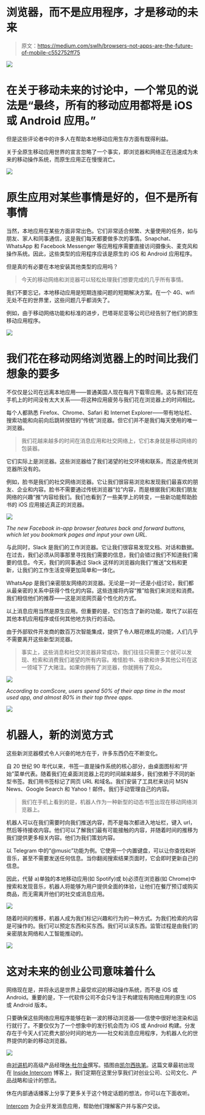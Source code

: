 # 浏览器，而不是应用程序，才是移动的未来

> 原文：<https://medium.com/swlh/browsers-not-apps-are-the-future-of-mobile-c552752ff75>

![](img/c57fbb65608557405e34e2a1cb946f1f.png)

# 在关于移动未来的讨论中，一个常见的说法是“最终，所有的移动应用都将是 iOS 或 Android 应用。”

但是这些评论者中的许多人在帮助本地移动应用生存方面有既得利益。

关于全原生移动应用世界的宣言忽略了一个事实，即浏览器和网络正在迅速成为未来的移动操作系统，而原生应用正在慢慢消亡。

![](img/3a9d4f0ff15eb3d48577e8b9b54e7b06.png)

# 原生应用对某些事情是好的，但不是所有事情

当然，本地应用在某些方面非常出色。它们非常适合频繁、大量使用的任务，如与朋友、家人和同事通信，这是我们每天都要做多次的事情。Snapchat、WhatsApp 和 Facebook Messenger 等应用程序需要直接访问摄像头、麦克风和操作系统。因此，这些类型的应用程序应该是原生的 iOS 和 Android 应用程序。

但是真的有必要在本地安装其他类型的应用吗？

> 今天的移动网络和浏览器可以轻松处理我们想要完成的几乎所有事情。

我们不要忘记，本地移动应用是短期连接问题的短期解决方案。在一个 4G、wifi 无处不在的世界里，这些问题几乎都消失了。

例如，由于移动网络功能和标准的进步，巴塔哥尼亚等公司已经告别了他们的原生移动应用程序。

![](img/3a9d4f0ff15eb3d48577e8b9b54e7b06.png)

# 我们花在移动网络浏览器上的时间比我们想象的要多

不仅仅是公司在远离本地应用——普通美国人现在每月下载零应用。这与我们花在手机上的时间没有太大关系——将这种应用疲劳与我们花在浏览器上的时间相比。

每个人都熟悉 Firefox、Chrome、Safari 和 Internet Explorer——带有地址栏、搜索功能和向前向后跳转按钮的“传统”浏览器。但它们并不是我们每天使用的唯一浏览器。

> 我们花越来越多的时间在消息应用和社交网络上，它们本身就是移动网络的包装器。

它们实际上是浏览器。这些浏览器给了我们渴望的社交环境和联系，而这是传统浏览器所没有的。

例如，脸书是我们的社交网络浏览器。它让我们很容易浏览和发现我们最喜欢的朋友、企业和内容。脸书不需要通过传统浏览器“拉”内容，而是根据我们和我们朋友网络的兴趣“推”内容给我们。我们也看到了一些美学上的转变，一些新功能帮助脸书的 iOS 应用接近真正的浏览器。

![](img/fbe5e1d86b92f712836d1c17f9ca59d2.png)

*The new Facebook in-app browser features back and forward buttons, which let you bookmark pages and input your own URL.*

与此同时，Slack 是我们的工作浏览器。它让我们很容易发现文档、对话和数据。在过去，我们必须从同事那里寻找我们需要的信息，我们会错过我们不知道我们需要的信息。今天，我们的同事通过 Slack 这样的浏览器向我们“推送”文档和更新，让我们的工作生活变得更加简单和一体化。

WhatsApp 是我们亲密朋友网络的浏览器。无论是一对一还是小组讨论，我们都从最亲密的关系中获得个性化的内容。这些连接将内容“推”给我们来浏览和消费。我们相信他们的推荐——这是浏览网页最个性化的方式。

以上消息应用当然是原生应用。但重要的是，它们包含了新的功能，取代了以前在其他本机应用程序或任何其他地方执行的活动。

由于外部软件开发商的数百万次智能集成，提供了令人眼花缭乱的功能，人们几乎不需要离开这些新型浏览器。

> 事实上，这些消息和社交浏览器非常成功，我们往往只需要三个就可以发现、检索和消费我们渴望的所有内容。难怪脸书、谷歌和许多其他公司在这一领域下了大赌注。如果你拥有了浏览器，你就拥有了观众。

![](img/215fe77a8bc2253f109f6eba4d3e16d1.png)

*According to comScore, users spend 50% of their app time in the most used app, and almost 80% in their top three apps.*

![](img/3a9d4f0ff15eb3d48577e8b9b54e7b06.png)

# 机器人，新的浏览方式

这些新浏览器模式令人兴奋的地方在于，许多东西仍在不断变化。

自 20 世纪 90 年代以来，书签一直是操作系统的核心部分，由桌面图标和“开始”菜单代表。随着我们在桌面浏览器上花的时间越来越多，我们依赖于不同的新型书签。我们用书签标记了网页 URL 和域名。我们安装了工具栏来访问 MSN News、Google Search 和 Yahoo！邮件。我们手动管理自己的内容。

> 我们在手机上看到的是，机器人作为一种新型的动态书签出现在移动网络浏览器上。

机器人可以在我们需要时向我们推送内容，而不是每次都进入地址栏，键入 url，然后等待接收内容。他们可以了解我们最有可能接触的内容，并随着时间的推移为我们提供更多相关内容。他们为我们策划内容。

以 Telegram 中的“@music”功能为例。它使用一个内置键盘，可以让你查找和听音乐，甚至不需要发送任何信息。当你翻阅搜索结果页面时，它会即时更新自己的信息。

因此，代替 a)单独的本地移动应用(如 Spotify)或 b)必须在浏览器(如 Chrome)中搜索和发现音乐，机器人将能够为用户提供全面的体验，让他们在餐厅预订或购买商品，而无需离开他们的社交或消息应用。

![](img/e0208b50f570f55198b2445493126d3a.png)

随着时间的推移，机器人成为我们标记兴趣和行为的一种方式。为我们检索的内容是可操作的。我们可以预定东西和买东西。我们可以读东西。监管过程是由我们的亲密朋友网络和人工智能推动的。

![](img/3a9d4f0ff15eb3d48577e8b9b54e7b06.png)

# 这对未来的创业公司意味着什么

网络现在是，并将永远是世界上最受欢迎的移动操作系统，而不是 iOS 或 Android。重要的是，下一代软件公司不会只专注于构建现有网络应用的原生 iOS 或 Android 版本。

只要确保这些网络应用程序能够在新一波的移动浏览器——信使中很好地渲染和运行就行了。不要仅仅为了一个想象中的发行机会而为 iOS 或 Android 构建。分发存在于今天人们花费大部分时间的地方——社交和消息应用程序，为机器人化的世界提供的新的移动浏览器。

![](img/d5792121fe84eb343b2bf92f21e59316.png)

由[对讲机](https://www.intercom.com/?utm_source=medium&utm_medium=distribution&utm_campaign=201611-browsers)的高级产品经理[休·杜尔金](https://twitter.com/hughdurkin)撰写。插图由[凯尔西执笔](http://bit.ly/2fsIaq7)。这篇文章最初出现在 [Inside Intercom](https://blog.intercom.com/?utm_source=medium&utm_medium=distribution&utm_campaign=201611-browsers) 博客上，我们定期在这里分享我们对创业公司、公司文化、产品战略和设计的想法。

休在内部通话播客上分享了更多关于这个特定话题的想法，你可以在下面收听。

[Intercom](https://www.intercom.com/?utm_source=medium&utm_medium=distribution&utm_campaign=201611-browsers) 为企业开发消息应用，帮助他们理解客户并与客户交谈。